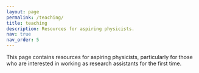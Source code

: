 ```yaml
---
layout: page
permalink: /teaching/
title: teaching
description: Resources for aspiring physicists.
nav: true
nav_order: 5
---
```


This page contains resources for aspiring physicists, particularly for those who are interested in working as research assistants for the first time.